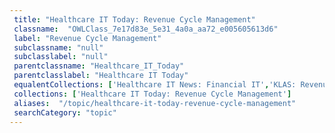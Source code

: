 ```yaml
--- 
 title: "Healthcare IT Today: Revenue Cycle Management" 
 classname:  "OWLClass_7e17d83e_5e31_4a0a_aa72_e005605613d6" 
 label: "Revenue Cycle Management" 
 subclassname: "null" 
 subclasslabel: "null" 
 parentclassname: "Healthcare_IT_Today" 
 parentclasslabel: "Healthcare IT Today" 
 equalentCollections: ['Healthcare IT News: Financial IT','KLAS: Revenue Cycle Optimization','Symplur: -hash-RevenueCycle','Symplur: -hash-MDbilling','HIMSS: Finance','KLAS: Financial Improvement Consulting','Gartner: Return on Investment (ROI)','Healthcare IT News: Revenue Cycle Management','Gartner: Financial Services','Gartner: Finance','Healthcare IT News: Financial Engagement'] 
 collections: ['Healthcare IT Today: Revenue Cycle Management']
 aliases:  "/topic/healthcare-it-today-revenue-cycle-management"  
 searchCategory: "topic" 
---
```

